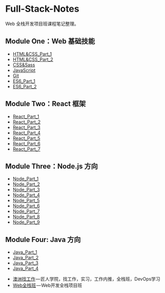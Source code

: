 # Full-Stack-Notes

Web 全栈开发项目班课程笔记整理。

## Module One：Web 基础技能

- [HTML&CSS_Part_1](Web基础技能/1.HTML&CSS_Part_1.md)
- [HTML&CSS_Part_2](Web基础技能/2.HTML&CSS_Part_2.md)
- [CSS&Sass](Web基础技能/3.CSS&Sass.md)
- [JavaScript](Web基础技能/4.JavaScript.md)
- [Git](Web基础技能/5.Git.md)
- [ES6_Part_1](Web基础技能/6.ES6_Part_1.md)
- [ES6_Part_2](Web基础技能/7.ES6_Part_2.md)

## Module Two：React 框架

- [React_Part_1](React框架/React_Part_1.md)
- [React_Part_2](React框架/React_Part_2.md)
- [React_Part_3](React框架/React_Part_3.md)
- [React_Part_4](React框架/React_Part_4.md)
- [React_Part_5](React框架/React_Part_5.md)
- [React_Part_6](React框架/React_Part_6.md)
- [React_Part_7](React框架/React_Part_7.md)

## Module Three：Node.js 方向

- [Node_Part_1](Node.js方向/Node_Part_1.md)
- [Node_Part_2](Node.js方向/Node_Part_2.md)
- [Node_Part_3](Node.js方向/Node_Part_3.md)
- [Node_Part_4](Node.js方向/Node_Part_4.md)
- [Node_Part_5](Node.js方向/Node_Part_5.md)
- [Node_Part_6](Node.js方向/Node_Part_6.md)
- [Node_Part_7](Node.js方向/Node_Part_7.md)
- [Node_Part_8](Node.js方向/Node_Part_8.md)
- [Node_Part_9](Node.js方向/Node_Part_9.md)

## Module Four: Java 方向

- [Java_Part_1](Java方向/Java_Part_1.md)
- [Java_Part_2](Java方向/Java_Part_2.md)
- [Java_Part_3](Java方向/Java_Part_3.md)
- [Java_Part_4](Java方向/Java_Part_4.md)

* [澳洲找工作](https://jiangren.com.au/) — 匠人学院，找工作，实习，工作内推，全栈班，DevOps学习
* [Web全栈班](https://jiangren.com.au/program-course/web-code-bootcamp-or-learn-to-code-) — Web开发全栈项目班


